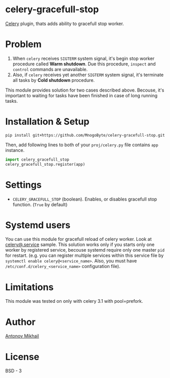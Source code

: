# celery-gracefull-stop

[Celery](http://celeryproject.org) plugin, thats adds ability to gracefull stop worker.

# Problem

1. When `celery` receives `SIGTERM` system signal, it's begin stop worker procedure called **Warm shutdown**. Due this procedure, `inspect` and `control` commands are unavailable.
2. Also, if `celery` receives yet another `SIGTERM` system signal, it's terminate all tasks by **Cold shutdown** procedure.

This module provides solution for two cases described above.
Becouse, it's important to waiting for tasks have been finished in case of long running tasks.

# Installation & Setup

```
pip install git+https://github.com/MnogoByte/celery-gracefull-stop.git
```

Then, add following lines to both of your `proj/celery.py` file contains `app` instance.

```python
import celery_gracefull_stop
celery_gracefull_stop.register(app)
```

# Settings 

- `CELERY_GRACEFULL_STOP` (boolean). Enables, or disables gracefull stop function. (`True` by default)

# Systemd users

You can use this module for gracefull reload of celery worker.
Look at [celery@.service](systemd/celery@.service) sample.
This solution works only if you starts only one worker by registered service, becouse systemd require only one master `pid` for restart. (e.g. you can register multiple services within this service file by `systemctl enable celery@<service_name>`. Also, you must have `/etc/conf.d/celery_<service_name>` configuration file).

# Limitations

This module was tested on only with celery 3.1 with pool=prefork.

# Author

[Antonov Mikhail](https://github.com/atin65536)

# License

BSD - 3
